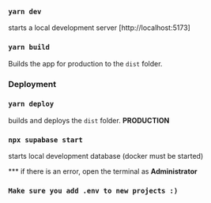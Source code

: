 ### `yarn dev`

starts a local development server [http://localhost:5173]

### `yarn build`

Builds the app for production to the `dist` folder.

### Deployment

### `yarn deploy`

builds and deploys the `dist` folder. **PRODUCTION**

### `npx supabase start`

starts local development database (docker must be started)

\*\*\* if there is an error, open the terminal as **Administrator**

### `Make sure you add .env to new projects :)`
